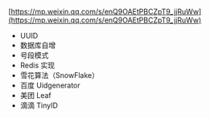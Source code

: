 [https://mp.weixin.qq.com/s/enQ9OAEtPBCZpT9_jjRuWw](https://mp.weixin.qq.com/s/enQ9OAEtPBCZpT9_jjRuWw)

-   UUID
-   数据库自增
-   号段模式
-   Redis 实现
-   雪花算法（SnowFlake）
-   百度 Uidgenerator
-   美团 Leaf
-   滴滴 TinyID